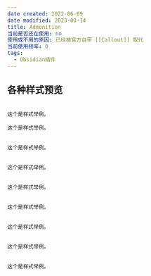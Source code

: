 ```yaml
---
date created: 2022-06-09
date modified: 2023-03-14
title: Admonition
当前是否还在使用: no
使用或不用的原因: 已经被官方自带 [[Callout]] 取代
当前使用频率: 0
tags:
  - Obsidian插件
---
```


## 各种样式预览

```ad-quote

这个是样式举例。

```

```ad-seealso
这个是样式举例。
```

```ad-summary

这个是样式举例。

```

```ad-info

这个是样式举例。

```

```ad-tip

这个是样式举例。

```

```ad-success

这个是样式举例。

```

```ad-help

这个是样式举例。

```

```ad-danger

这个是样式举例。

```

```ad-example

这个是样式举例。

```
